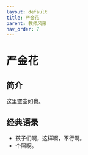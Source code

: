 ```yaml
---
layout: default
title: 严金花
parent: 教师风采
nav_order: 7
---
```


# 严金花

## 简介

这里空空如也。

## 经典语录

- 孩子们啊，这样啊，不行啊。
- 个照啊。
